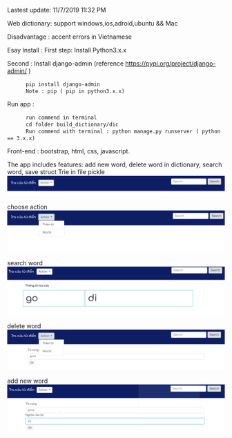 Lastest update: 11/7/2019 11:32 PM 

Web dictionary: support windows,ios,adroid,ubuntu && Mac

Disadvantage : accent errors in Vietnamese 

Esay Install :
  First step: Install Python3.x.x
      
  Second :  Install django-admin (reference https://pypi.org/project/django-admin/ )
        
          pip install django-admin 
          Note : pip ( pip in python3.x.x) 
  Run app :
          
          run commend in terminal
          cd folder build_dictionary/dic
          Run commend with terminal : python manage.py runserver ( python == 3.x.x)
  Front-end : bootstrap, html, css, javascript.
  
  The app includes features: add new word, delete word in dictionary, search word, save struct Trie in file pickle
  ![Alt text](main.PNG)
  
  choose action
  ![Alt text](choose.PNG)
  
  search word
  ![Alt text](find.PNG)

  delete word 
  ![Alt text](xoatu.PNG)

  add new word
  ![Alt text](add_word.PNG)
